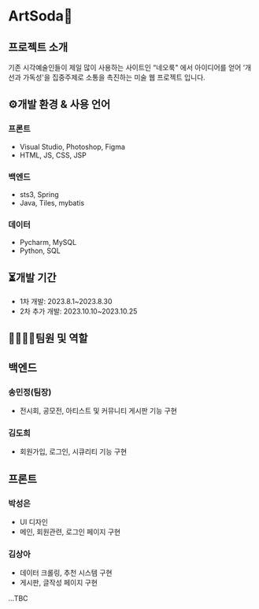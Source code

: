 
# ArtSoda🎨

## 프로젝트 소개
기존 시각예술인들이 제일 많이 사용하는 사이트인 “네오룩" 에서 아이디어를 얻어 ‘개선과 가독성'을 집중주제로 소통을 촉진하는 미술 웹 프로젝트 입니다.
## ⚙개발 환경 & 사용 언어
### 프론트
- Visual Studio, Photoshop, Figma
- HTML, JS, CSS, JSP
### 백엔드
- sts3, Spring
- Java, Tiles, mybatis
### 데이터
- Pycharm, MySQL
- Python, SQL

## ⏳개발 기간
- 1차 개발: 2023.8.1~2023.8.30
- 2차 추가 개발: 2023.10.10~2023.10.25
## 👩‍👩‍👧‍👧팀원 및 역할
## 백엔드
### 송민정(팀장)
- 전시회, 공모전, 아티스트 및 커뮤니티 게시판 기능 구현
### 김도희
- 회원가입, 로그인, 시큐리티 기능 구현
## 프론트
### 박성은
- UI 디자인
- 메인, 회원관련, 로그인 페이지 구현
### 김상아
- 데이터 크롤링, 추천 시스템 구현
- 게시판, 글작성 페이지 구현

...TBC
